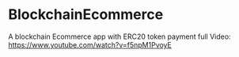 # BlockchainEcommerce
A blockchain Ecommerce app with ERC20 token payment
full Video: https://www.youtube.com/watch?v=f5npM1PvoyE
